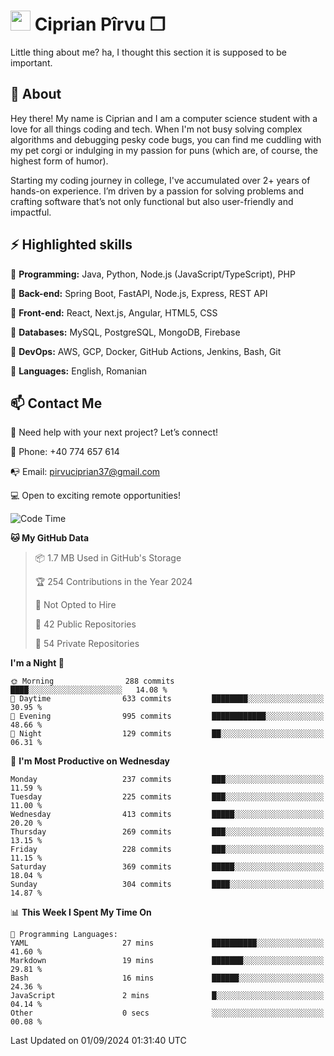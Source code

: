 # <img height="32px" src="https://user-images.githubusercontent.com/74038190/216122041-518ac897-8d92-4c6b-9b3f-ca01dcaf38ee.png"> Ciprian Pîrvu ❐ </h1>

Little thing about me? ha, I thought this section it is supposed to be important.

## 🧐 About

Hey there! My name is Ciprian and I am a computer science student with a love for all things coding and tech. When I'm not busy solving complex algorithms and debugging pesky code bugs, you can find me cuddling with my pet corgi or indulging in my passion for puns (which are, of course, the highest form of humor).

Starting my coding journey in college, I've accumulated over 2+ years of hands-on experience. I’m driven by a passion for solving problems and crafting software that’s not only functional but also user-friendly and impactful.


## ⚡ Highlighted skills

🎯 **Programming:** Java, Python, Node.js (JavaScript/TypeScript), PHP

🎯 **Back-end:** Spring Boot, FastAPI, Node.js, Express, REST API

🎯 **Front-end:** React, Next.js, Angular, HTML5, CSS

🎯 **Databases:** MySQL, PostgreSQL, MongoDB, Firebase

🎯 **DevOps:** AWS, GCP, Docker, GitHub Actions, Jenkins, Bash, Git

🎯 **Languages:** English, Romanian



## 📫 Contact Me

🤝 Need help with your next project? Let’s connect!

📱 Phone: +40 774 657 614

📭 Email: pirvuciprian37@gmail.com


💻 Open to exciting remote opportunities!

<!--START_SECTION:waka-->
![Code Time](http://img.shields.io/badge/Code%20Time-2%2C125%20hrs%2021%20mins-blue)

**🐱 My GitHub Data** 

> 📦 1.7 MB Used in GitHub's Storage 
 > 
> 🏆 254 Contributions in the Year 2024
 > 
> 🚫 Not Opted to Hire
 > 
> 📜 42 Public Repositories 
 > 
> 🔑 54 Private Repositories 
 > 
**I'm a Night 🦉** 

```text
🌞 Morning                288 commits         ████░░░░░░░░░░░░░░░░░░░░░   14.08 % 
🌆 Daytime                633 commits         ████████░░░░░░░░░░░░░░░░░   30.95 % 
🌃 Evening                995 commits         ████████████░░░░░░░░░░░░░   48.66 % 
🌙 Night                  129 commits         ██░░░░░░░░░░░░░░░░░░░░░░░   06.31 % 
```
📅 **I'm Most Productive on Wednesday** 

```text
Monday                   237 commits         ███░░░░░░░░░░░░░░░░░░░░░░   11.59 % 
Tuesday                  225 commits         ███░░░░░░░░░░░░░░░░░░░░░░   11.00 % 
Wednesday                413 commits         █████░░░░░░░░░░░░░░░░░░░░   20.20 % 
Thursday                 269 commits         ███░░░░░░░░░░░░░░░░░░░░░░   13.15 % 
Friday                   228 commits         ███░░░░░░░░░░░░░░░░░░░░░░   11.15 % 
Saturday                 369 commits         █████░░░░░░░░░░░░░░░░░░░░   18.04 % 
Sunday                   304 commits         ████░░░░░░░░░░░░░░░░░░░░░   14.87 % 
```


📊 **This Week I Spent My Time On** 

```text
💬 Programming Languages: 
YAML                     27 mins             ██████████░░░░░░░░░░░░░░░   41.60 % 
Markdown                 19 mins             ███████░░░░░░░░░░░░░░░░░░   29.81 % 
Bash                     16 mins             ██████░░░░░░░░░░░░░░░░░░░   24.36 % 
JavaScript               2 mins              █░░░░░░░░░░░░░░░░░░░░░░░░   04.14 % 
Other                    0 secs              ░░░░░░░░░░░░░░░░░░░░░░░░░   00.08 % 
```


 Last Updated on 01/09/2024 01:31:40 UTC
<!--END_SECTION:waka-->

